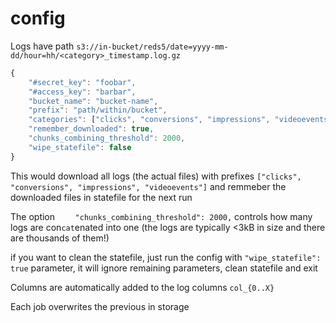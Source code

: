 # config

Logs have path `s3://in-bucket/reds5/date=yyyy-mm-dd/hour=hh/<category>_timestamp.log.gz`
```javascript
{
    "#secret_key": "foobar",
    "#access_key": "barbar",
    "bucket_name": "bucket-name",
    "prefix": "path/within/bucket",
    "categories": ["clicks", "conversions", "impressions", "videoevents"]
    "remember_downloaded": true,
    "chunks_combining_threshold": 2000,
    "wipe_statefile": false
}
```

This would download all logs (the actual files) with prefixes `["clicks", "conversions", "impressions", "videoevents"]`
and remmeber the downloaded files in statefile for the next run 


The option `    "chunks_combining_threshold": 2000,` controls how many logs are con`cat`enated into one (the logs are typically <3kB in size and there are thousands of them!)

if you want to clean the statefile, just run the config with `"wipe_statefile": true` parameter, it will ignore remaining parameters, clean statefile and exit

Columns are automatically added to the log columns `col_{0..X}`

Each job overwrites the previous in storage
